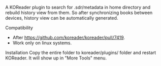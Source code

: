 A KOReader plugin to search for .sdr/metadata in home directory and rebuild history view from them. So after synchronizing books between devices, history view can be automatically generated.

Compatibility
* After https://github.com/koreader/koreader/pull/7419.
* Work only on linux systems.

Installation
Copy the entire folder to koreader/plugins/ folder and restart KOReader. It will show up in "More Tools" menu.
